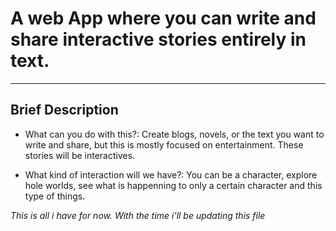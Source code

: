 # A web App where you can write and share interactive stories entirely in text.
---

## **Brief Description**

* What can you do with this?: Create blogs, novels, or the text you want to write and share, but this is mostly focused on entertainment. These stories will be interactives.

* What kind of interaction will we have?: You can be a character, explore hole worlds, see what is happenning to only a certain character and this type of things.

*This is all i have for now. With the time i'll be updating this file*

